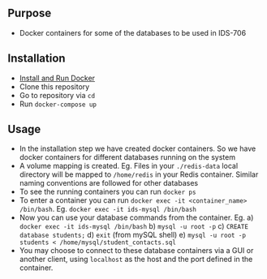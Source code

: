 
## Purpose 
* Docker containers for some of the databases to be used in IDS-706

## Installation
* [Install and Run Docker](https://docs.docker.com/get-docker/)
* Clone this repository
* Go to repository via `cd`
* Run `docker-compose up`

## Usage
* In the installation step we have created docker containers. So we have docker containers for different databases running on the system
* A volume mapping is created. Eg. Files in your `./redis-data` local directory will be mapped to `/home/redis` in your Redis container. Similar naming conventions are followed for other databases
* To see the running containers you can run `docker ps`
* To enter a container you can run `docker exec -it <container_name> /bin/bash`. Eg. `docker exec -it ids-mysql /bin/bash`
* Now you can use your database commands from the container. Eg.
	a) `docker exec -it ids-mysql /bin/bash`
	b) `mysql -u root -p`
	c) `CREATE database students;`
	d) `exit` (from mySQL shell)
	e) `mysql -u root -p students < /home/mysql/student_contacts.sql`
* You may choose to connect to these database containers via a GUI or another client, using `localhost` as the host and the port defined in the container.
